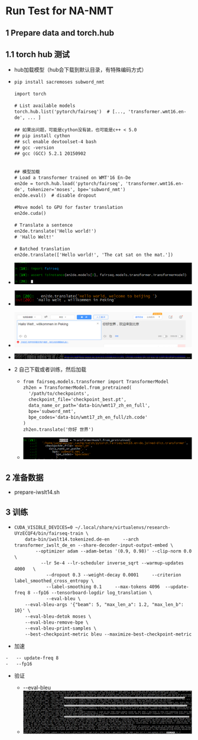 # Run Test for NA-NMT

## 1 Prepare data and torch.hub

## 1.1 torch hub 测试

-   hub加载模型（hub会下载到默认目录，有特殊编码方式）

-   ~~~
    pip install sacremoses subword_nmt
    
    import torch
    
    # List available models
    torch.hub.list('pytorch/fairseq')  # [..., 'transformer.wmt16.en-de', ... ]
    
    ## 如果出问题，可能是cython没有装，也可能是c++ < 5.0
    ## pip install cython
    ## scl enable devtoolset-4 bash
    ## gcc -version 
    ## gcc (GCC) 5.2.1 20150902
    
    
    ## 模型加载
    # Load a transformer trained on WMT'16 En-De
    en2de = torch.hub.load('pytorch/fairseq', 'transformer.wmt16.en-de', tokenizer='moses', bpe='subword_nmt')
    en2de.eval()  # disable dropout
    
    #Move model to GPU for faster translation
    en2de.cuda()
    
    # Translate a sentence
    en2de.translate('Hello world!')
    # 'Hallo Welt!'
    
    # Batched translation
    en2de.translate(['Hello world!', 'The cat sat on the mat.'])
    
    ~~~

-   ![1582356493914](1582356493914.png)

-   ![1582356540093](1582356540093.png)

-   ![1582356551686](1582356551686.png)

-   ![1582356614704](1582356614704.png)

-   2 自己下载或者训练，然后加载

    -   ~~~
        from fairseq.models.transformer import TransformerModel
        zh2en = TransformerModel.from_pretrained(
          '/path/to/checkpoints',
          checkpoint_file='checkpoint_best.pt',
          data_name_or_path='data-bin/wmt17_zh_en_full',
          bpe='subword_nmt',
          bpe_codes='data-bin/wmt17_zh_en_full/zh.code'
        )
        zh2en.translate('你好 世界')
        ~~~

    -   ![1582356708671](1582356708671.png)

## 2 准备数据

-    prepare-iwslt14.sh

## 3 训练

-   ~~~
    CUDA_VISIBLE_DEVICES=0 ~/.local/share/virtualenvs/research-UYzECQF4/bin/fairseq-train \
        data-bin/iwslt14.tokenized.de-en     --arch transformer_iwslt_de_en --share-decoder-input-output-embed \
            --optimizer adam --adam-betas '(0.9, 0.98)' --clip-norm 0.0   \
              --lr 5e-4 --lr-scheduler inverse_sqrt --warmup-updates 4000   \
                --dropout 0.3 --weight-decay 0.0001     --criterion label_smoothed_cross_entropy \
                --label-smoothing 0.1     --max-tokens 4096  --update-freq 8 --fp16 --tensorboard-logdir log_translation \
                --eval-bleu \
        --eval-bleu-args '{"beam": 5, "max_len_a": 1.2, "max_len_b": 10}' \
        --eval-bleu-detok moses \
        --eval-bleu-remove-bpe \
        --eval-bleu-print-samples \
        --best-checkpoint-metric bleu --maximize-best-checkpoint-metric
    ~~~

-    加速

    -   -- update-freq 8
    -   --fp16

-   验证

    -   --eval-bleu
    -   ![1582382731884](1582382731884.png)